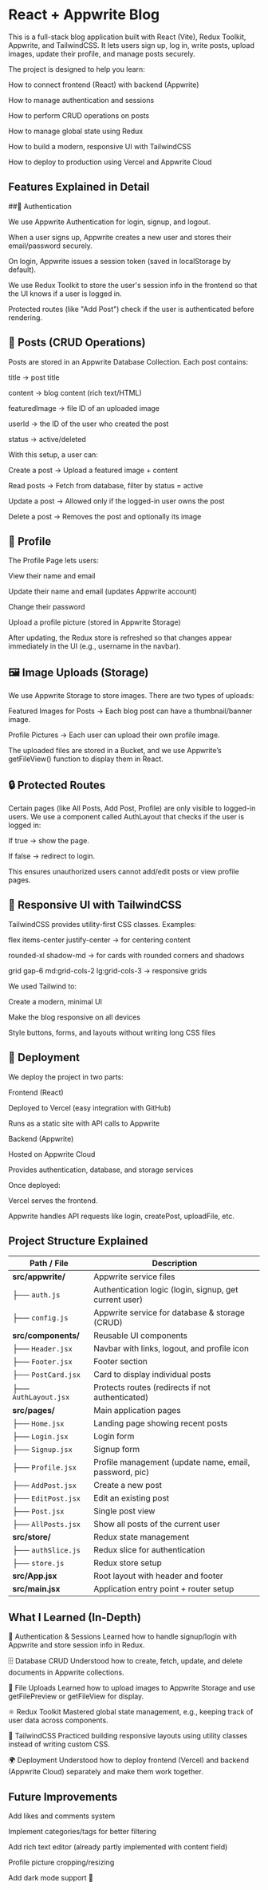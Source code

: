 # React + Appwrite Blog

This is a full-stack blog application built with React (Vite), Redux Toolkit, Appwrite, and TailwindCSS.
It lets users sign up, log in, write posts, upload images, update their profile, and manage posts securely.

The project is designed to help you learn:

How to connect frontend (React) with backend (Appwrite)

How to manage authentication and sessions

How to perform CRUD operations on posts

How to manage global state using Redux

How to build a modern, responsive UI with TailwindCSS

How to deploy to production using Vercel and Appwrite Cloud

## Features Explained in Detail
##🔑 Authentication

We use Appwrite Authentication for login, signup, and logout.

When a user signs up, Appwrite creates a new user and stores their email/password securely.

On login, Appwrite issues a session token (saved in localStorage by default).

We use Redux Toolkit to store the user's session info in the frontend so that the UI knows if a user is logged in.

Protected routes (like "Add Post") check if the user is authenticated before rendering.

## 📝 Posts (CRUD Operations)

Posts are stored in an Appwrite Database Collection.
Each post contains:

title → post title

content → blog content (rich text/HTML)

featuredImage → file ID of an uploaded image

userId → the ID of the user who created the post

status → active/deleted

With this setup, a user can:

Create a post → Upload a featured image + content

Read posts → Fetch from database, filter by status = active

Update a post → Allowed only if the logged-in user owns the post

Delete a post → Removes the post and optionally its image

## 👤 Profile

The Profile Page lets users:

View their name and email

Update their name and email (updates Appwrite account)

Change their password

Upload a profile picture (stored in Appwrite Storage)

After updating, the Redux store is refreshed so that changes appear immediately in the UI (e.g., username in the navbar).

## 🖼 Image Uploads (Storage)

We use Appwrite Storage to store images.
There are two types of uploads:

Featured Images for Posts → Each blog post can have a thumbnail/banner image.

Profile Pictures → Each user can upload their own profile image.

The uploaded files are stored in a Bucket, and we use Appwrite’s getFileView() function to display them in React.

## 🔒 Protected Routes

Certain pages (like All Posts, Add Post, Profile) are only visible to logged-in users.
We use a component called AuthLayout that checks if the user is logged in:

If true → show the page.

If false → redirect to login.

This ensures unauthorized users cannot add/edit posts or view profile pages.

## 🎨 Responsive UI with TailwindCSS

TailwindCSS provides utility-first CSS classes.
Examples:

flex items-center justify-center → for centering content

rounded-xl shadow-md → for cards with rounded corners and shadows

grid gap-6 md:grid-cols-2 lg:grid-cols-3 → responsive grids

We used Tailwind to:

Create a modern, minimal UI

Make the blog responsive on all devices

Style buttons, forms, and layouts without writing long CSS files

## 🚀 Deployment

We deploy the project in two parts:

Frontend (React)

Deployed to Vercel
 (easy integration with GitHub)

Runs as a static site with API calls to Appwrite

Backend (Appwrite)

Hosted on Appwrite Cloud

Provides authentication, database, and storage services

Once deployed:

Vercel serves the frontend.

Appwrite handles API requests like login, createPost, uploadFile, etc.

## Project Structure Explained
| Path / File          | Description                                            |
| -------------------- | ------------------------------------------------------ |
| **src/appwrite/**    | Appwrite service files                                 |
| ├── `auth.js`        | Authentication logic (login, signup, get current user) |
| ├── `config.js`      | Appwrite service for database & storage (CRUD)         |
| **src/components/**  | Reusable UI components                                 |
| ├── `Header.jsx`     | Navbar with links, logout, and profile icon            |
| ├── `Footer.jsx`     | Footer section                                         |
| ├── `PostCard.jsx`   | Card to display individual posts                       |
| ├── `AuthLayout.jsx` | Protects routes (redirects if not authenticated)       |
| **src/pages/**       | Main application pages                                 |
| ├── `Home.jsx`       | Landing page showing recent posts                      |
| ├── `Login.jsx`      | Login form                                             |
| ├── `Signup.jsx`     | Signup form                                            |
| ├── `Profile.jsx`    | Profile management (update name, email, password, pic) |
| ├── `AddPost.jsx`    | Create a new post                                      |
| ├── `EditPost.jsx`   | Edit an existing post                                  |
| ├── `Post.jsx`       | Single post view                                       |
| ├── `AllPosts.jsx`   | Show all posts of the current user                     |
| **src/store/**       | Redux state management                                 |
| ├── `authSlice.js`   | Redux slice for authentication                         |
| ├── `store.js`       | Redux store setup                                      |
| **src/App.jsx**      | Root layout with header and footer                     |
| **src/main.jsx**     | Application entry point + router setup                 |
  

## What I Learned (In-Depth)

🔐 Authentication & Sessions
Learned how to handle signup/login with Appwrite and store session info in Redux.

🗄 Database CRUD
Understood how to create, fetch, update, and delete documents in Appwrite collections.

📸 File Uploads
Learned how to upload images to Appwrite Storage and use getFilePreview or getFileView for display.

⚛️ Redux Toolkit
Mastered global state management, e.g., keeping track of user data across components.

🎨 TailwindCSS
Practiced building responsive layouts using utility classes instead of writing custom CSS.

🌍 Deployment
Understood how to deploy frontend (Vercel) and backend (Appwrite Cloud) separately and make them work together.

## Future Improvements

Add likes and comments system

Implement categories/tags for better filtering

Add rich text editor (already partly implemented with content field)

Profile picture cropping/resizing

Add dark mode support 🌙
